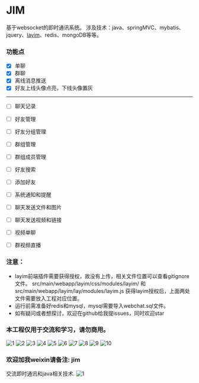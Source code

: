 # JIM
基于websocket的即时通讯系统。
涉及技术：java、springMVC、mybatis、jquery、[layim](http://layim.layui.com/demo.html)、redis、mongoDB等等。

### 功能点
- [x] 单聊
- [x] 群聊
- [x] 离线消息推送
- [x] 好友上线头像点亮，下线头像置灰

---------------------
- [ ] 聊天记录
- [ ] 好友管理
- [ ] 好友分组管理
- [ ] 群组管理
- [ ] 群组成员管理
- [ ] 好友搜索
- [ ] 添加好友
- [ ] 系统通知和提醒
- [ ] 聊天发送文件和图片
- [ ] 聊天发送视频和链接
- [ ] 视频单聊
- [ ] 群视频直播


###  注意：

- layim前端插件需要获得授权，故没有上传，相关文件位置可以查看gitignore文件。
src/main/webapp/layim/css/modules/layim/ 和
src/main/webapp/layim/lay/modules/layim.js
获得layim授权后，上面两处文件需要放入工程对应位置。
- 运行前需准备好redis和mysql，mysql需要导入webchat.sql文件。
- 如有疑问或者想探讨，欢迎在github给我提issues，同时欢迎star


### 本工程仅用于交流和学习，请勿商用。

![1](imgs/1.png)
![2](imgs/2.png)
![3](imgs/3.png)
![4](imgs/4.png)
![5](imgs/5.png)
![6](imgs/6.png)
![7](imgs/7.png)
![8](imgs/8.png)
![9](imgs/9.png)
![10](imgs/10.png)

### 欢迎加我weixin请备注: jim
交流即时通讯和java相关技术.
![1](imgs/Wechat.jpeg)
